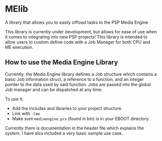 # MElib
A library that allows you to easily offload tasks to the PSP Media Engine

This library is currently under development, but allows for ease of use when it comes to integrating into new PSP projects!
This library is intended to allow users to custom define code with a Job Manager for both CPU and ME execution.

## How to use the Media Engine Library

Currently, the Media Engine library defines a Job structure which contains a basic Job information struct, a reference to a function, and an integer pointer to the data used by said function. Jobs are passed into the global Job manager and can be dispatched at any time.

To use it: 
* Add the includes and libraries to your project structure.
* Link with `-lme`
* Make sure `mediaengine.prx` (found in bin) is in your EBOOT directory.

Currently there is documentation in the header file which explains the system.
I have also included a very basic sample use case.
